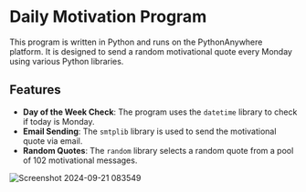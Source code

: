 # Daily Motivation Program

This program is written in Python and runs on the PythonAnywhere platform. It is designed to send a random motivational quote every Monday using various Python libraries.

## Features

- **Day of the Week Check**: The program uses the `datetime` library to check if today is Monday.
- **Email Sending**: The `smtplib` library is used to send the motivational quote via email.
- **Random Quotes**: The `random` library selects a random quote from a pool of 102 motivational messages.


![Screenshot 2024-09-21 083549](https://github.com/user-attachments/assets/bb1102f1-6090-43d3-8fab-eb5cc8f5a46f)

